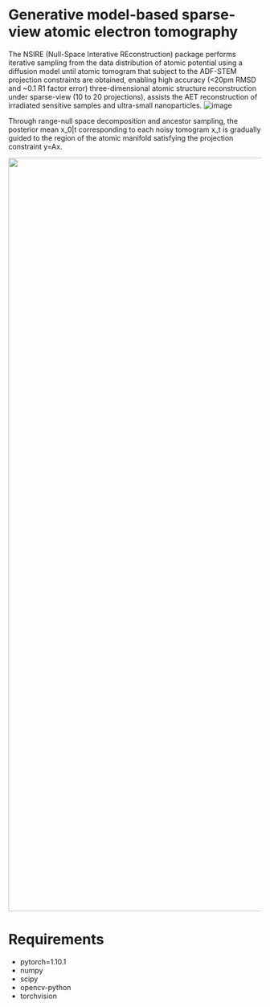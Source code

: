 # Generative model-based sparse-view atomic electron tomography
The NSIRE (Null-Space Interative REconstruction) package performs iterative sampling from the data distribution of atomic potential using a diffusion model until atomic tomogram that subject to the ADF-STEM projection constraints are obtained, enabling high accuracy (<20pm RMSD and ~0.1 R1 factor error) three-dimensional atomic structure reconstruction under sparse-view (10 to 20 projections), assists the AET reconstruction of irradiated sensitive samples and ultra-small nanoparticles.
![image](https://github.com/LIHAN8099/Sparse-view-AET/blob/main/NSIRE_01.png)

Through range-null space decomposition and ancestor sampling, the posterior mean x_0|t corresponding to each noisy tomogram x_t is gradually guided to the region of the atomic manifold satisfying the projection constraint y=Ax.

<p align="center">
  <img src=https://github.com/LIHAN8099/Sparse-view-AET/blob/main/rec.gif width="1500" alt="Iterative sampling process visualization"/>
</p>



# Requirements
- pytorch=1.10.1
- numpy
- scipy
- opencv-python
- torchvision
